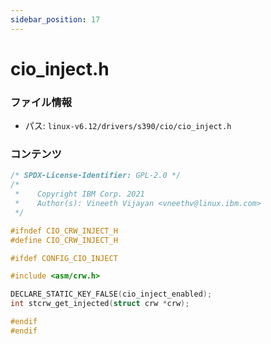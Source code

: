 ```yaml
---
sidebar_position: 17
---
```

# cio_inject.h

### ファイル情報

- パス: `linux-v6.12/drivers/s390/cio/cio_inject.h`

### コンテンツ

```h
/* SPDX-License-Identifier: GPL-2.0 */
/*
 *    Copyright IBM Corp. 2021
 *    Author(s): Vineeth Vijayan <vneethv@linux.ibm.com>
 */

#ifndef CIO_CRW_INJECT_H
#define CIO_CRW_INJECT_H

#ifdef CONFIG_CIO_INJECT

#include <asm/crw.h>

DECLARE_STATIC_KEY_FALSE(cio_inject_enabled);
int stcrw_get_injected(struct crw *crw);

#endif
#endif

```
